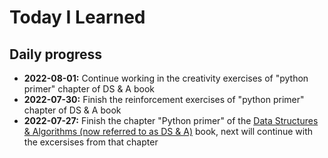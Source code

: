 # Today I Learned

## Daily progress
- **2022-08-01:** Continue working in the creativity exercises of "python primer" chapter of DS & A book 
- **2022-07-30:** Finish the reinforcement exercises of "python primer" chapter of DS & A book 
- **2022-07-27:** Finish the chapter "Python primer" of the [Data Structures & Algorithms (now referred to as DS & A)](DS_A/) book, next will continue with the excersises from that chapter
